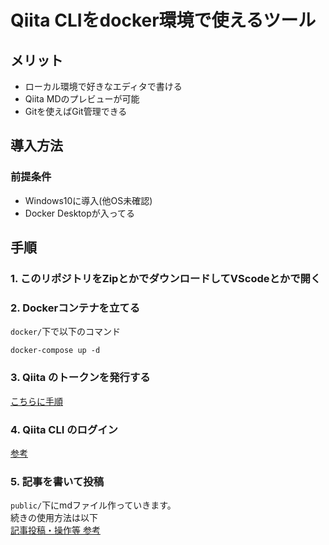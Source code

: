 # Qiita CLIをdocker環境で使えるツール
## メリット
- ローカル環境で好きなエディタで書ける
- Qiita MDのプレビューが可能
- Gitを使えばGit管理できる

## 導入方法
### 前提条件
- Windows10に導入(他OS未確認)
- Docker Desktopが入ってる

## 手順
### 1. このリポジトリをZipとかでダウンロードしてVScodeとかで開く

### 2. Dockerコンテナを立てる
`docker/`下で以下のコマンド  
```
docker-compose up -d
```

### 3. Qiita のトークンを発行する
[こちらに手順]([https://qiita.com/Qiita/items/666e190490d0af90a92b#qiita-%E3%81%AE%E3%83%88%E3%83%BC%E3%82%AF%E3%83%B3%E3%82%92%E7%99%BA%E8%A1%8C%E3%81%99%E3%82%8B)

### 4. Qiita CLI のログイン
[参考](https://qiita.com/Qiita/items/666e190490d0af90a92b#qiita-cli-%E3%81%AE%E3%83%AD%E3%82%B0%E3%82%A4%E3%83%B3)

### 5. 記事を書いて投稿
`public/`下にmdファイル作っていきます。  
続きの使用方法は以下  
[記事投稿・操作等 参考](https://qiita.com/Qiita/items/666e190490d0af90a92b#qiita-preview-%E3%81%AE%E8%B5%B7%E5%8B%95%E3%83%97%E3%83%AC%E3%83%93%E3%83%A5%E3%83%BC%E7%94%BB%E9%9D%A2%E3%81%AE%E8%A1%A8%E7%A4%BA)
